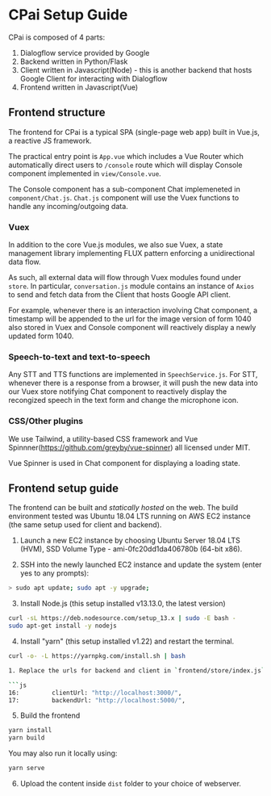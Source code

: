 # CPai Setup Guide

CPai is composed of 4 parts:

1. Dialogflow service provided by Google
2. Backend written in Python/Flask
3. Client written in Javascript(Node) - this is another backend that hosts Google Client for interacting with Dialogflow
4. Frontend written in Javascript(Vue)

## Frontend structure

The frontend for CPai is a typical SPA (single-page web app) built in Vue.js, a reactive JS framework.

The practical entry point is `App.vue` which includes a Vue Router which automatically direct users to `/console` route which will display Console component implemented in `view/Console.vue`.

The Console component has a sub-component Chat implemeneted in `component/Chat.js`. `Chat.js` component will use the Vuex functions to handle any incoming/outgoing data.

### Vuex

In addition to the core Vue.js modules, we also sue Vuex, a state management library implementing FLUX pattern enforcing a unidirectional data flow.

As such, all external data will flow through Vuex modules found under `store`. In particular, `conversation.js` module contains an instance of `Axios` to send and fetch data from the Client that hosts Google API client.

For example, whenever there is an interaction involving Chat component, a timestamp will be appended to the url for the image version of form 1040 also stored in Vuex and Console component will reactively display a newly updated form 1040.

### Speech-to-text and text-to-speech

Any STT and TTS functions are implemented in `SpeechService.js`. For STT, whenever there is a response from a browser, it will push the new data into our Vuex store notifying Chat component to reactively display the recongized speech in the text form and change the microphone icon.

### CSS/Other plugins

We use Tailwind, a utility-based CSS framework and Vue Spinnner(https://github.com/greyby/vue-spinner) all licensed under MIT.

Vue Spinner is used in Chat component for displaying a loading state.

## Frontend setup guide

The frontend can be built and _statically hosted_ on the web. The build environment tested was Ubuntu 18.04 LTS running on AWS EC2 instance (the same setup used for client and backend).

1. Launch a new EC2 instance by choosing Ubuntu Server 18.04 LTS (HVM), SSD Volume Type - ami-0fc20dd1da406780b (64-bit x86).

2. SSH into the newly launched EC2 instance and update the system (enter yes to any prompts):

```sh
> sudo apt update; sudo apt -y upgrade;
```

3. Install Node.js (this setup installed v13.13.0, the latest version)

```sh
curl -sL https://deb.nodesource.com/setup_13.x | sudo -E bash -
sudo apt-get install -y nodejs
```

4. Install "yarn" (this setup installed v1.22) and restart the terminal.

````sh
curl -o- -L https://yarnpkg.com/install.sh | bash

1. Replace the urls for backend and client in `frontend/store/index.js`:

```js
16:         clientUrl: "http://localhost:3000/",
17:         backendUrl: "http://localhost:5000/",
````

5. Build the frontend

```sh
yarn install
yarn build
```

You may also run it locally using:

```sh
yarn serve
```

6. Upload the content inside `dist` folder to your choice of webserver.
